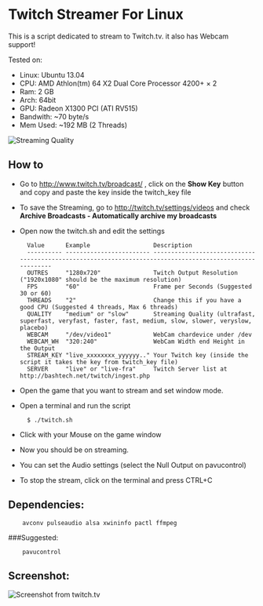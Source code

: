 Twitch Streamer For Linux
=========================

This is a script dedicated to stream to Twitch.tv. it also has Webcam support!

Tested on:
* Linux:    Ubuntu 13.04
* CPU:      AMD Athlon(tm) 64 X2 Dual Core Processor 4200+ × 2
* Ram:      2 GB
* Arch:     64bit
* GPU:      Radeon X1300 PCI (ATI RV515)
* Bandwith: ~70 byte/s
* Mem Used: ~192 MB (2 Threads)

![Streaming Quality](https://raw.github.com/wargio/Twitch-Streamer-Linux/master/Screenshots/Streaming-Quality.png)

How to
------

* Go to http://www.twitch.tv/broadcast/ , click on the **Show Key** button and copy and paste the key inside the twitch_key file
* To save the Streaming, go to http://twitch.tv/settings/videos and check **Archive Broadcasts - Automatically archive my broadcasts**
* Open now the twitch.sh and edit the settings

        Value      Example                  Description                       
        ---------- ------------------------ ---------------------------------------------------------------------------------------------------------
        OUTRES     "1280x720"               Twitch Output Resolution ("1920x1080" should be the maximum resolution)
        FPS        "60"                     Frame per Seconds (Suggested 30 or 60)
        THREADS    "2"                      Change this if you have a good CPU (Suggested 4 threads, Max 6 threads)
        QUALITY    "medium" or "slow"       Streaming Quality (ultrafast, superfast, veryfast, faster, fast, medium, slow, slower, veryslow, placebo)
        WEBCAM     "/dev/video1"            WebCam chardevice under /dev
        WEBCAM_WH  "320:240"                WebCam Width end Height in the Output
        STREAM_KEY "live_xxxxxxxx_yyyyyy.." Your Twitch key (inside the script it takes the key from twitch_key file)
        SERVER     "live" or "live-fra"     Twitch Server list at http://bashtech.net/twitch/ingest.php

* Open the game that you want to stream and set window mode.
* Open a terminal and run the script

        $ ./twitch.sh

* Click with your Mouse on the game window
* Now you should be on streaming.
* You can set the Audio settings (select the Null Output on pavucontrol)
* To stop the stream, click on the terminal and press CTRL+C

Dependencies:
-------------

        avconv pulseaudio alsa xwininfo pactl ffmpeg

###Suggested:

        pavucontrol

Screenshot:
-----------

![Screenshot from twitch.tv](https://raw.github.com/wargio/Twitch-Streamer-Linux/master/Screenshots/Screenshot.png)
